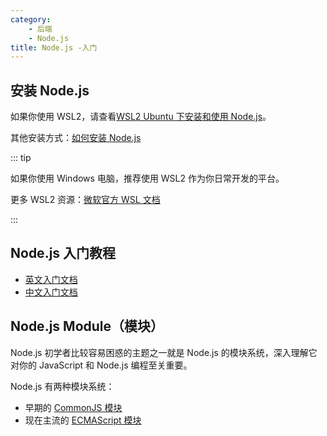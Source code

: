 ```yaml
---
category:
    - 后端
    - Node.js
title: Node.js -入门
---
```


## 安装 Node.js

如果你使用 WSL2，请查看[WSL2 Ubuntu 下安装和使用 Node.js](misc/install-on-wsl2.md)。

其他安装方式：[如何安装 Node.js](http://nodejs.cn/learn/how-to-install-nodejs)

::: tip

如果你使用 Windows 电脑，推荐使用 WSL2 作为你日常开发的平台。

更多 WSL2 资源：[微软官方 WSL 文档](https://docs.microsoft.com/zh-cn/windows/wsl/)

:::

## Node.js 入门教程

- [英文入门文档](https://nodejs.org/docs/latest-v16.x/api/synopsis.html)
- [中文入门文档](http://nodejs.cn/api/synopsis.html)

## Node.js Module（模块）

Node.js 初学者比较容易困惑的主题之一就是 Node.js 的模块系统，深入理解它对你的 JavaScript 和 Node.js 编程至关重要。

Node.js 有两种模块系统：
- 早期的 [CommonJS 模块](http://nodejs.cn/api/modules.html)
- 现在主流的 [ECMAScript 模块](http://nodejs.cn/api/esm.html)
